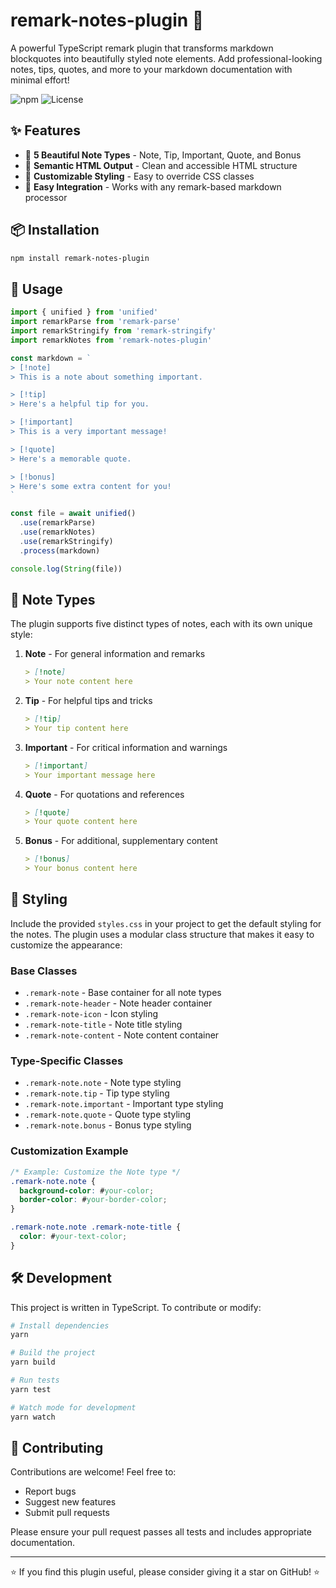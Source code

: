 # remark-notes-plugin 📝

A powerful TypeScript remark plugin that transforms markdown blockquotes into beautifully styled note elements. Add professional-looking notes, tips, quotes, and more to your markdown documentation with minimal effort!

![npm](https://img.shields.io/npm/v/remark-notes-plugin)
![License](https://img.shields.io/npm/l/remark-notes-plugin)

## ✨ Features

- 🎨 **5 Beautiful Note Types** - Note, Tip, Important, Quote, and Bonus
- 🎯 **Semantic HTML Output** - Clean and accessible HTML structure
- 💅 **Customizable Styling** - Easy to override CSS classes
- 🔧 **Easy Integration** - Works with any remark-based markdown processor

## 📦 Installation

```bash
npm install remark-notes-plugin
```

## 🚀 Usage

```typescript
import { unified } from 'unified'
import remarkParse from 'remark-parse'
import remarkStringify from 'remark-stringify'
import remarkNotes from 'remark-notes-plugin'

const markdown = `
> [!note]
> This is a note about something important.

> [!tip]
> Here's a helpful tip for you.

> [!important]
> This is a very important message!

> [!quote]
> Here's a memorable quote.

> [!bonus]
> Here's some extra content for you!
`

const file = await unified()
  .use(remarkParse)
  .use(remarkNotes)
  .use(remarkStringify)
  .process(markdown)

console.log(String(file))
```

## 📝 Note Types

The plugin supports five distinct types of notes, each with its own unique style:

1. **Note** - For general information and remarks
   ```markdown
   > [!note]
   > Your note content here
   ```

2. **Tip** - For helpful tips and tricks
   ```markdown
   > [!tip]
   > Your tip content here
   ```

3. **Important** - For critical information and warnings
   ```markdown
   > [!important]
   > Your important message here
   ```

4. **Quote** - For quotations and references
   ```markdown
   > [!quote]
   > Your quote content here
   ```

5. **Bonus** - For additional, supplementary content
   ```markdown
   > [!bonus]
   > Your bonus content here
   ```

## 🎨 Styling

Include the provided `styles.css` in your project to get the default styling for the notes. The plugin uses a modular class structure that makes it easy to customize the appearance:

### Base Classes

- `.remark-note` - Base container for all note types
- `.remark-note-header` - Note header container
- `.remark-note-icon` - Icon styling
- `.remark-note-title` - Note title styling
- `.remark-note-content` - Note content container

### Type-Specific Classes

- `.remark-note.note` - Note type styling
- `.remark-note.tip` - Tip type styling
- `.remark-note.important` - Important type styling
- `.remark-note.quote` - Quote type styling
- `.remark-note.bonus` - Bonus type styling

### Customization Example

```css
/* Example: Customize the Note type */
.remark-note.note {
  background-color: #your-color;
  border-color: #your-border-color;
}

.remark-note.note .remark-note-title {
  color: #your-text-color;
}
```

## 🛠️ Development

This project is written in TypeScript. To contribute or modify:

```bash
# Install dependencies
yarn

# Build the project
yarn build

# Run tests
yarn test

# Watch mode for development
yarn watch
```

## 🤝 Contributing

Contributions are welcome! Feel free to:

- Report bugs
- Suggest new features
- Submit pull requests

Please ensure your pull request passes all tests and includes appropriate documentation.

---

⭐️ If you find this plugin useful, please consider giving it a star on GitHub! ⭐️ 
